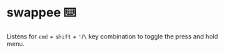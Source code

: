 # swappee ⌨️

Listens for `cmd` + `shift` + `'`/`\` key combination to toggle
the press and hold menu.
